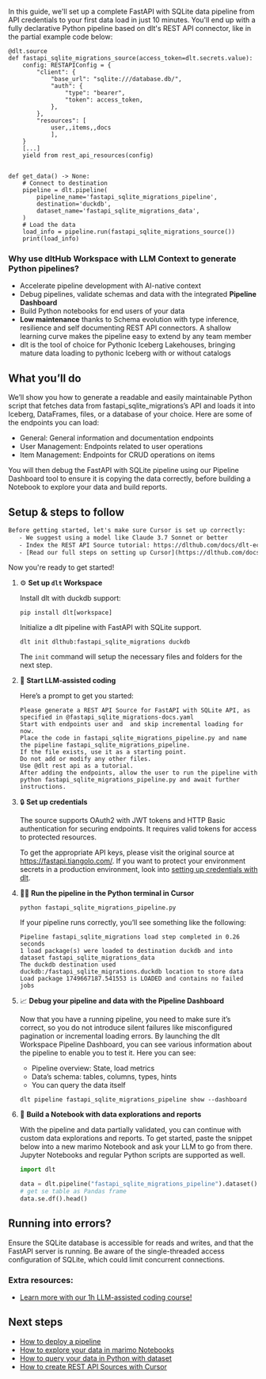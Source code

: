 In this guide, we'll set up a complete FastAPI with SQLite data pipeline from API credentials to your first data load in just 10 minutes. You'll end up with a fully declarative Python pipeline based on dlt's REST API connector, like in the partial example code below:

```python-outcome
@dlt.source
def fastapi_sqlite_migrations_source(access_token=dlt.secrets.value):
    config: RESTAPIConfig = {
        "client": {
            "base_url": "sqlite:///database.db/",
            "auth": {
                "type": "bearer",
                "token": access_token,
            },
        },
        "resources": [
            user,,items,,docs
            ],
    }
    [...]
    yield from rest_api_resources(config)


def get_data() -> None:
    # Connect to destination
    pipeline = dlt.pipeline(
        pipeline_name='fastapi_sqlite_migrations_pipeline',
        destination='duckdb',
        dataset_name='fastapi_sqlite_migrations_data', 
    )
    # Load the data
    load_info = pipeline.run(fastapi_sqlite_migrations_source())
    print(load_info) 
```

### Why use dltHub Workspace with LLM Context to generate Python pipelines?

- Accelerate pipeline development with AI-native context
- Debug pipelines, validate schemas and data with the integrated **Pipeline Dashboard**
- Build Python notebooks for end users of your data
- **Low maintenance** thanks to Schema evolution with type inference, resilience and self documenting REST API connectors. A shallow learning curve makes the pipeline easy to extend by any team member
- dlt is the tool of choice for Pythonic Iceberg Lakehouses, bringing mature data loading to pythonic Iceberg with or without catalogs

## What you’ll do

We’ll show you how to generate a readable and easily maintainable Python script that fetches data from fastapi_sqlite_migrations’s API and loads it into Iceberg, DataFrames, files, or a database of your choice. Here are some of the endpoints you can load:

- General: General information and documentation endpoints
- User Management: Endpoints related to user operations
- Item Management: Endpoints for CRUD operations on items

You will then debug the FastAPI with SQLite pipeline using our Pipeline Dashboard tool to ensure it is copying the data correctly, before building a Notebook to explore your data and build reports.

## Setup & steps to follow

```default
Before getting started, let's make sure Cursor is set up correctly:
   - We suggest using a model like Claude 3.7 Sonnet or better
   - Index the REST API Source tutorial: https://dlthub.com/docs/dlt-ecosystem/verified-sources/rest_api/ and add it to context as **@dlt rest api**
   - [Read our full steps on setting up Cursor](https://dlthub.com/docs/dlt-ecosystem/llm-tooling/cursor-restapi#23-configuring-cursor-with-documentation)
```

Now you're ready to get started!

1. ⚙️ **Set up `dlt` Workspace**
    
    Install dlt with duckdb support:
    ```shell
    pip install dlt[workspace]
    ```

    Initialize a dlt pipeline with FastAPI with SQLite support.
    ```shell
    dlt init dlthub:fastapi_sqlite_migrations duckdb
    ```

    The `init` command will setup the necessary files and folders for the next step.
    
2. 🤠 **Start LLM-assisted coding**
    
    Here’s a prompt to get you started:
    
    ```prompt
    Please generate a REST API Source for FastAPI with SQLite API, as specified in @fastapi_sqlite_migrations-docs.yaml 
    Start with endpoints user and  and skip incremental loading for now. 
    Place the code in fastapi_sqlite_migrations_pipeline.py and name the pipeline fastapi_sqlite_migrations_pipeline. 
    If the file exists, use it as a starting point. 
    Do not add or modify any other files. 
    Use @dlt rest api as a tutorial. 
    After adding the endpoints, allow the user to run the pipeline with python fastapi_sqlite_migrations_pipeline.py and await further instructions.
    ```

    
3. 🔒 **Set up credentials** 
    
    The source supports OAuth2 with JWT tokens and HTTP Basic authentication for securing endpoints. It requires valid tokens for access to protected resources.
    
    To get the appropriate API keys, please visit the original source at https://fastapi.tiangolo.com/.
    If you want to protect your environment secrets in a production environment, look into [setting up credentials with dlt](https://dlthub.com/docs/walkthroughs/add_credentials).
    
4. 🏃‍♀️ **Run the pipeline in the Python terminal in Cursor**
    
    ```shell
    python fastapi_sqlite_migrations_pipeline.py
    ```
    
    If your pipeline runs correctly, you’ll see something like the following:
    
    ```shell
    Pipeline fastapi_sqlite_migrations load step completed in 0.26 seconds
    1 load package(s) were loaded to destination duckdb and into dataset fastapi_sqlite_migrations_data
    The duckdb destination used duckdb:/fastapi_sqlite_migrations.duckdb location to store data
    Load package 1749667187.541553 is LOADED and contains no failed jobs
    ```
    
5. 📈 **Debug your pipeline and data with the Pipeline Dashboard**

    Now that you have a running pipeline, you need to make sure it’s correct, so you do not introduce silent failures like misconfigured pagination or incremental loading errors. By launching the dlt Workspace Pipeline Dashboard, you can see various information about the pipeline to enable you to test it. Here you can see:
    - Pipeline overview: State, load metrics
    - Data’s schema: tables, columns, types, hints
    - You can query the data itself
    
    ```shell
    dlt pipeline fastapi_sqlite_migrations_pipeline show --dashboard
    ```
    
6. 🐍 **Build a Notebook with data explorations and reports**

    With the pipeline and data partially validated, you can continue with custom data explorations and reports. To get started, paste the snippet below into a new marimo Notebook and ask your LLM to go from there. Jupyter Notebooks and regular Python scripts are supported as well.

    
    ```python
    import dlt

   data = dlt.pipeline("fastapi_sqlite_migrations_pipeline").dataset()
   # get se table as Pandas frame
   data.se.df().head()
    ```

## Running into errors?

Ensure the SQLite database is accessible for reads and writes, and that the FastAPI server is running. Be aware of the single-threaded access configuration of SQLite, which could limit concurrent connections.

### Extra resources:

- [Learn more with our 1h LLM-assisted coding course!](https://www.youtube.com/watch?v=GGid70rnJuM)

## Next steps

- [How to deploy a pipeline](https://dlthub.com/docs/walkthroughs/deploy-a-pipeline)
- [How to explore your data in marimo Notebooks](https://dlthub.com/docs/general-usage/dataset-access/marimo)
- [How to query your data in Python with dataset](https://dlthub.com/docs/general-usage/dataset-access/dataset)
- [How to create REST API Sources with Cursor](https://dlthub.com/docs/dlt-ecosystem/llm-tooling/cursor-restapi)